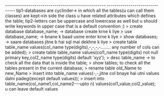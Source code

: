 <All the Important commands used in the sql database>
---------------------------------------------------

<Before Starting just read this>
-------------------------------
tip1-databases are cyclinder-> in which all the tables(u can call them classes) are kept->in side the class u have related attributes which defines the table;
tip2-letters can be uppercase and lowercase as well but u should write keywords in upper case that is a default convention :)

<DATABASE COMMANDS>
> create database database_name; -> database create krne k liye
> use database_name; -> bnane k baad usme enter krne k liye
> show databases; -> saare databases jitne b hai sql mai dekhne k liye 

<TABLE COMMANDS>
> create table table_name values(col_name type(digits),-,-,-,-........ any number of cols can be added);
> create table table_name values(col1_name type(digits) not null primary key,col2_name type(digits) default 'xyz');
> desc table_name -> to check all the data that is inside the table;
> show tables; to check all the tables present in the current database;
> rename table old_Name to new_Name

<INSERT COMMANDS>
> insert into table_name values(-,-,jitne col bnaye hai utni values dalni padegi(except default values));
> insert into table_name(col_name1,col_name2---upto n) values(col1_value,col2_value); u can leave default values

